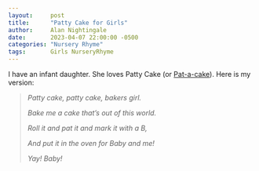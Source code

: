 ```yaml
---
layout:     post
title:      "Patty Cake for Girls"
author:     Alan Nightingale
date:       2023-04-07 22:00:00 -0500
categories: "Nursery Rhyme"
tags:       Girls NurseryRhyme
---
```


I have an infant daughter. She loves Patty Cake (or [Pat-a-cake](https://en.wikipedia.org/wiki/Pat-a-cake,_pat-a-cake,_baker%27s_man)). Here is my version:

> *Patty cake, patty cake, bakers girl.*
>
> *Bake me a cake that’s out of this world.*
>
> *Roll it and pat it and mark it with a B,*
>
> *And put it in the oven for Baby and me!*
>
> *Yay! Baby!*
